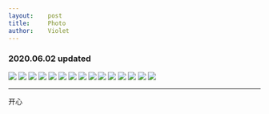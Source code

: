 ```yaml
---
layout:    post
title:     Photo
author:    Violet
---
```

### 2020.06.02 updated

![](img/fuji/2020-06-02/2020_0206_10192100.jpg)
![](img/fuji/2020-06-02/2020_0206_10202100.jpg)
![](img/fuji/2020-06-02/2020_0301_14192700.jpg)
![](img/fuji/2020-06-02/2020_0510_18283700.jpg)
![](img/fuji/2020-06-02/2020_0510_18284100.jpg)
![](img/fuji/2020-06-02/2020_0530_19054600.jpg)
![](img/fuji/2020-06-02/2020_0530_19055600.jpg)
![](img/fuji/2020-06-02/2020_0530_19060100.jpg)
![](img/fuji/2020-06-02/2020_0530_19060500.jpg)
![](img/fuji/2020-06-02/tmp-cam-1707137874530098401.jpg)
![](img/fuji/2020-06-02/tmp-cam-3608071043735979233.jpg)
![](img/fuji/2020-06-02/tmp-cam-7793196667526383856.jpg)
![](img/fuji/2020-06-02/tmp-cam-810206175802261674.jpg)
![](img/fuji/2020-06-02/tmp-cam-8874670657399994205.jpg)
![](img/fuji/2020-06-02/tmp-cam-9198881468737749576.jpg)

***
开心
